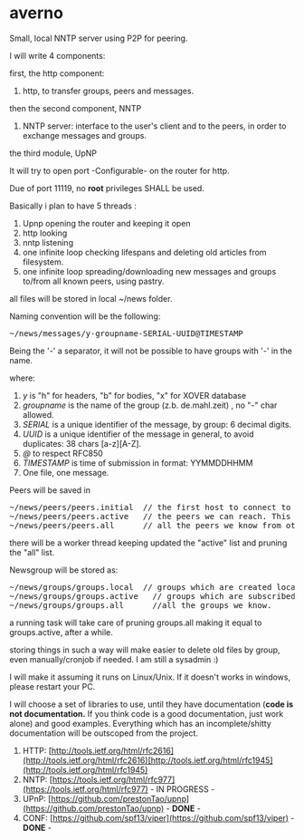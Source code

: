 # averno
Small, local NNTP server using P2P  for peering.


I will  write 4 components:

first, the http component:

1. http, to transfer groups, peers and messages.

then the second component, NNTP

1. NNTP server: interface to the user's client and to the peers, in order to exchange messages and groups.

the third module, UpNP
  
It will try to open port -Configurable- on the router for http.

Due of port 11119, no **root** privileges SHALL be used.

Basically i plan to have 5 threads :

1. Upnp opening the router and keeping it open
2. http looking 
3. nntp listening 
4. one infinite loop checking lifespans and deleting old articles from filesystem.
5. one infinite loop spreading/downloading new messages and groups to/from all known peers, using pastry.

all files will be stored in local ~/news folder. 

Naming convention will be the following: 

<pre>
~/news/messages/y-groupname-SERIAL-UUID@TIMESTAMP
</pre>

Being the '-' a separator, it will not be possible to have groups with '-' in the name.


where:

1. _y_ is "h" for headers, "b" for bodies, "x" for XOVER database
2. _groupname_ is the name of the group (z.b. de.mahl.zeit) , no "-" char allowed.
3. _SERIAL_ is a unique identifier of the message, by group: 6 decimal digits.
4. _UUID_ is a unique identifier of the message in general, to avoid duplicates: 38 chars [a-z][A-Z].
6. _@_ to respect RFC850 
7. _TIMESTAMP_ is time of submission in format: YYMMDDHHMM
8. One file, one message.

Peers will be saved in 

<pre>
~/news/peers/peers.initial  // the first host to connect to download other peers.
~/news/peers/peers.active   // the peers we can reach. This is the list to be shared
~/news/peers/peers.all      // all the peers we know from others
</pre>

there will be a worker thread keeping updated the "active" list and pruning the "all" list.

Newsgroup will be stored as:

<pre>
~/news/groups/groups.local  // groups which are created locally. Always considered "new". To be exposed to peers
~/news/groups/groups.active   // groups which are subscribed by the local client.
~/news/groups/groups.all      //all the groups we know. 
</pre>

a running task will take care of pruning groups.all making it equal to groups.active, after a while. 

storing things in such a way will make easier to delete old files by group, 
even manually/cronjob if needed. I am still a  sysadmin :)

I will make it assuming it runs on Linux/Unix. If it doesn't works in windows, please restart your PC.

I will choose a set of libraries to use, until they have documentation (**code is not documentation.** If you think code is a good documentation, just work alone) and good examples. Everything which has an incomplete/shitty documentation will be outscoped from the project. 

1. HTTP: [http://tools.ietf.org/html/rfc2616](http://tools.ietf.org/html/rfc2616)[http://tools.ietf.org/html/rfc1945](http://tools.ietf.org/html/rfc1945)
2. NNTP: [https://tools.ietf.org/html/rfc977](https://tools.ietf.org/html/rfc977) - IN PROGRESS -
3. UPnP: [https://github.com/prestonTao/upnp](https://github.com/prestonTao/upnp) - **DONE** -
4. CONF: [https://github.com/spf13/viper](https://github.com/spf13/viper) - **DONE** - 

